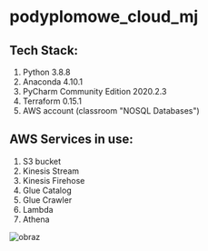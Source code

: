 # podyplomowe_cloud_mj

## Tech Stack:
1. Python 3.8.8
2. Anaconda 4.10.1
3. PyCharm Community Edition 2020.2.3
4. Terraform 0.15.1
5. AWS account (classroom "NOSQL Databases")

## AWS Services in use:
1. S3 bucket
2. Kinesis Stream
3. Kinesis Firehose
4. Glue Catalog
5. Glue Crawler
6. Lambda
7. Athena

![obraz](https://user-images.githubusercontent.com/58702289/118319013-743e5d80-b4fa-11eb-89ca-da18c6241fe4.png)

